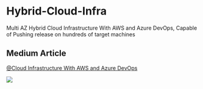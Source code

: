 # Hybrid-Cloud-Infra
Multi AZ Hybrid Cloud Infrastructure With AWS and Azure DevOps, Capable of Pushing release on hundreds of target machines

## Medium Article
[@Cloud Infrastructure With AWS and Azure DevOps](https://medium.com/@basit-raza/designing-multi-az-hybrid-cloud-infrastructure-with-aws-and-azure-supporting-azure-pipeline-d04beae4ed7c)

![](https://i.ibb.co/Swwqphk/screencapture-medium-basit-raza-designing-multi-az-hybrid-cloud-infrastructure-with-aws-and-azure-su.png)

